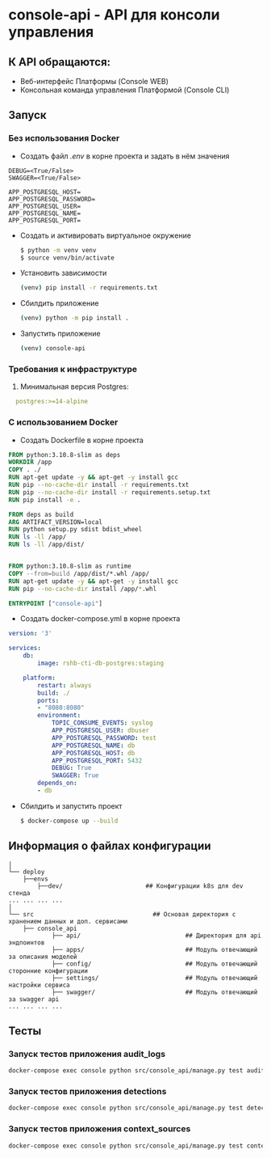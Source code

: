 # console-api - API для консоли управления

## К API обращаются:
- Веб-интерфейс Платформы (Console WEB)
- Консольная команда управления Платформой (Console CLI)

## Запуск

### Без использования Docker
- Создать файл _.env_ в корне проекта и задать в нём значения
```
DEBUG=<True/False>
SWAGGER=<True/False>

APP_POSTGRESQL_HOST=
APP_POSTGRESQL_PASSWORD=
APP_POSTGRESQL_USER=
APP_POSTGRESQL_NAME=
APP_POSTGRESQL_PORT=
```
- Создать и активировать виртуальное окружение
    ```bash
    $ python -m venv venv
    $ source venv/bin/activate
    ```
- Установить зависимости
    ```bash
    (venv) pip install -r requirements.txt
- Сбилдить приложение
    ```bash
    (venv) python -m pip install .
    ```
- Запустить приложение
    ```bash
    (venv) console-api
    ```

### Требования к инфраструктуре
1. Минимальная версия Postgres:
  ```yaml
    postgres:>=14-alpine
  ```


### С использованием Docker
- Создать Dockerfile в корне проекта
```dockerfile
FROM python:3.10.8-slim as deps
WORKDIR /app
COPY . ./
RUN apt-get update -y && apt-get -y install gcc
RUN pip --no-cache-dir install -r requirements.txt
RUN pip --no-cache-dir install -r requirements.setup.txt
RUN pip install -e .

FROM deps as build
ARG ARTIFACT_VERSION=local
RUN python setup.py sdist bdist_wheel
RUN ls -ll /app/
RUN ls -ll /app/dist/


FROM python:3.10.8-slim as runtime
COPY --from=build /app/dist/*.whl /app/
RUN apt-get update -y && apt-get -y install gcc
RUN pip --no-cache-dir install /app/*.whl

ENTRYPOINT ["console-api"]
```
- Создать docker-compose.yml в корне проекта
```yaml
version: '3'

services:
    db:
        image: rshb-cti-db-postgres:staging

    platform:
        restart: always
        build: ./
        ports:
        - "8080:8080"
        environment:
            TOPIC_CONSUME_EVENTS: syslog
            APP_POSTGRESQL_USER: dbuser
            APP_POSTGRESQL_PASSWORD: test
            APP_POSTGRESQL_NAME: db
            APP_POSTGRESQL_HOST: db
            APP_POSTGRESQL_PORT: 5432
            DEBUG: True
            SWAGGER: True
        depends_on:
        - db
```


- Сбилдить и запустить проект
    ```bash
    $ docker-compose up --build
    ```

## Информация о файлах конфигурации
```text
│
└── deploy
    ├──envs
        ├──dev/                       ## Конфигурации k8s для dev стенда
... ... ... ...
│
└── src                                 ## Основая директория с хранением данных и доп. сервисами
    ├── console_api
            ├── api/                             ## Директория для api эндпоинтов
            ├── apps/                            ## Модуль отвечающий за описания моделей
            ├── config/                          ## Модуль отвечающий сторонние конфигурации
            ├── settings/                        ## Модуль отвечающий настройки сервиса
            ├── swagger/                         ## Модуль отвечающий за swagger api
... ... ... ...
```

## Тесты
### Запуск тестов приложения audit_logs
```bash
docker-compose exec console python src/console_api/manage.py test audit_logs
```
### Запуск тестов приложения detections
```bash
docker-compose exec console python src/console_api/manage.py test detections
```
### Запуск тестов приложения context_sources
```bash
docker-compose exec console python src/console_api/manage.py test context_sources
```